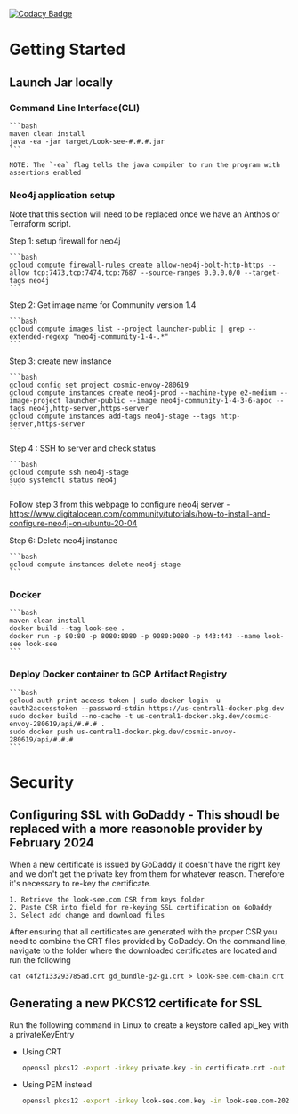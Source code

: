 [![Codacy Badge](https://app.codacy.com/project/badge/Grade/e2376d355755402aaa5bf7c533750851)](https://www.codacy.com?utm_source=github.com&amp;utm_medium=referral&amp;utm_content=deepthought42/WebTestVisualizer&amp;utm_campaign=Badge_Grade)

# Getting Started

## Launch Jar locally


### Command Line Interface(CLI)

	```bash
	maven clean install
	java -ea -jar target/Look-see-#.#.#.jar
	```

	NOTE: The `-ea` flag tells the java compiler to run the program with assertions enabled

### Neo4j application setup

Note that this section will need to be replaced once we have an Anthos or Terraform script. 

Step 1: setup firewall for neo4j

	```bash
	gcloud compute firewall-rules create allow-neo4j-bolt-http-https --allow tcp:7473,tcp:7474,tcp:7687 --source-ranges 0.0.0.0/0 --target-tags neo4j
	```

Step 2: Get image name for Community version 1.4

	```bash
	gcloud compute images list --project launcher-public | grep --extended-regexp "neo4j-community-1-4-.*"
	```

Step 3: create new instance

	```bash
	gcloud config set project cosmic-envoy-280619
	gcloud compute instances create neo4j-prod --machine-type e2-medium --image-project launcher-public --image neo4j-community-1-4-3-6-apoc --tags neo4j,http-server,https-server
	gcloud compute instances add-tags neo4j-stage --tags http-server,https-server
	```

Step 4 : SSH to server and check status

	```bash
	gcloud compute ssh neo4j-stage
	sudo systemctl status neo4j
	```

Follow step 3 from this webpage to configure neo4j server - https://www.digitalocean.com/community/tutorials/how-to-install-and-configure-neo4j-on-ubuntu-20-04

Step 6: Delete neo4j instance

	```bash
	gcloud compute instances delete neo4j-stage
	```

### Docker

	```bash
	maven clean install
	docker build --tag look-see .
	docker run -p 80:80 -p 8080:8080 -p 9080:9080 -p 443:443 --name look-see look-see
	```


### Deploy Docker container to GCP Artifact Registry

	```bash
	gcloud auth print-access-token | sudo docker login -u oauth2accesstoken --password-stdin https://us-central1-docker.pkg.dev
	sudo docker build --no-cache -t us-central1-docker.pkg.dev/cosmic-envoy-280619/api/#.#.# .
	sudo docker push us-central1-docker.pkg.dev/cosmic-envoy-280619/api/#.#.#
	```

# Security

## Configuring SSL with GoDaddy - This shoudl be replaced with a more reasonoble provider by February 2024

When a new certificate is issued by GoDaddy it doesn't have the right key and we don't get the private key from them for whatever reason. Therefore it's necessary to re-key the certificate. 

	1. Retrieve the look-see.com CSR from keys folder
	2. Paste CSR into field for re-keying SSL certification on GoDaddy
	3. Select add change and download files

After ensuring that all certificates are generated with the proper CSR you need to combine the CRT files provided by GoDaddy. On the command line, navigate to the folder where the downloaded certificates are located and run the following

	cat c4f2f133293785ad.crt gd_bundle-g2-g1.crt > look-see.com-chain.crt
	

## Generating a new PKCS12 certificate for SSL

Run the following command in Linux to create a keystore called api_key with a privateKeyEntry


* Using CRT

	```bash
	openssl pkcs12 -export -inkey private.key -in certificate.crt -out api_key.p12
	```

* Using PEM instead

	```bash
	openssl pkcs12 -export -inkey look-see.com.key -in look-see.com-2022-chain.pem -out api_key.p12
	```